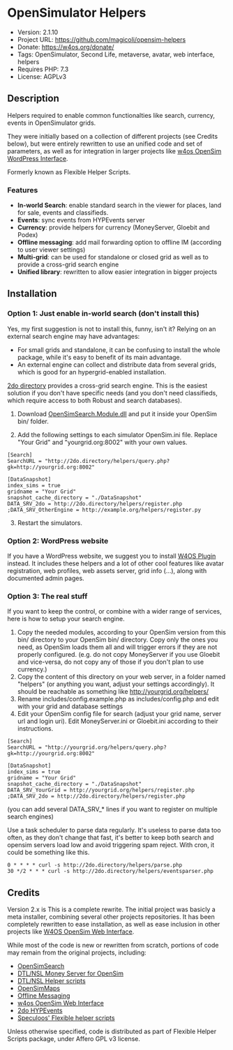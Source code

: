 # OpenSimulator Helpers

- Version: 2.1.10
- Project URL: <https://github.com/magicoli/opensim-helpers>
- Donate: <https://w4os.org/donate/>
- Tags: OpenSimulator, Second Life, metaverse, avatar, web interface, helpers
- Requires PHP: 7.3
- License: AGPLv3

## Description

Helpers required to enable common functionalties like search, currency, events in OpenSimulator grids.

They were initially based on a collection of different projects (see Credits below), but were entirely rewritten to use an unified code and set of parameters, as well as for integration in larger projects like [w4os OpenSim WordPress Interface](https://w4os.org/).

Formerly known as Flexible Helper Scripts.

### Features

- **In-world Search**: enable standard search in the viewer for places, land for sale, events and classifieds.
- **Events**: sync events from HYPEvents server
- **Currency**: provide helpers for currency (MoneyServer, Gloebit and Podex)
- **Offline messaging**: add mail forwarding option to offline IM (according to user viewer settings)
- **Multi-grid**: can be used for standalone or closed grid as well as to provide a cross-grid search engine
- **Unified library**: rewritten to allow easier integration in bigger projects

## Installation

### Option 1: Just enable in-world search (don't install this)

Yes, my first suggestion is not to install this, funny, isn't it? Relying on an external search engine may have advantages:

- For small grids and standalone, it can be confusing to install the whole package, while it's easy to benefit of its main advantage.
- An external engine can collect and distribute data from several grids, which is good for an hypergrid-enabled installation.

[2do directory](http://2do.directory/) provides a cross-grid search engine. This is the easiest solution if you don't have specific needs (and you don't need classifieds, which require access to both Robust and search databases).

1. Download [OpenSimSearch.Module.dll](https://github.com/GuduleLapointe/flexible_helper_scripts/tree/master/bin) and put it inside your OpenSim bin/ folder.

2. Add the following settings to each simulator OpenSim.ini file. Replace "Your Grid" and "yourgrid.org:8002" with your own values.

  ```
  [Search]
  SearchURL = "http://2do.directory/helpers/query.php?gk=http://yourgrid.org:8002"

  [DataSnapshot]
  index_sims = true
  gridname = "Your Grid"
  snapshot_cache_directory = "./DataSnapshot"
  DATA_SRV_2do = http://2do.directory/helpers/register.php
  ;DATA_SRV_OtherEngine = http://example.org/helpers/register.py
  ```

3. Restart the simulators.

### Option 2: WordPress website

If you have a WordPress website, we suggest you to install [W4OS Plugin](https://w4os.org/) instead. It includes these helpers and a lot of other cool features like avatar registration, web profiles, web assets server, grid info (...), along with documented admin pages.

### Option 3: The real stuff

If you want to keep the control, or combine with a wider range of services, here is how to setup your search engine.

1. Copy the needed modules, according to your OpenSim version from this bin/ directory to your OpenSim bin/ directory. Copy only the ones you need, as OpenSim loads them all and will trigger errors if they are not properly configured. (e.g. do not copy MoneyServer if you use Gloebit and vice-versa, do not copy any of those if you don't plan to use currency.)
2. Copy the content of this directory on your web server, in a folder named "helpers" (or anything you want, adjust your settings accordingly). It should be reachable as something like <http://yourgrid.org/helpers/>
3. Rename includes/config.example.php as includes/config.php and edit with your grid and database settings
4. Edit your OpenSim config file for search (adjust your grid name, server url and login uri). Edit MoneyServer.ini or Gloebit.ini according to their instructions.

```
[Search]
SearchURL = "http://yourgrid.org/helpers/query.php?gk=http://yourgrid.org:8002"

[DataSnapshot]
index_sims = true
gridname = "Your Grid"
snapshot_cache_directory = "./DataSnapshot"
DATA_SRV_YourGrid = http://yourgrid.org/helpers/register.php
;DATA_SRV_2do = http://2do.directory/helpers/register.php
```

(you can add several DATA_SRV_* lines if you want to register on multiple search engines)

Use a task scheduler to parse data regularly. It's useless to parse data too often, as they don't change that fast, it's better to keep both search and opensim servers load low and avoid triggering spam reject. With cron, it could be something like this.

```
0 * * * * curl -s http://2do.directory/helpers/parse.php
30 */2 * * * curl -s http://2do.directory/helpers/eventsparser.php
```

## Credits

Version 2.x is This is a complete rewrite. The initial project was basicly a meta installer, combining several other projects repositories. It has been completely rewritten to ease installation, as well as ease inclusion in other projects like [W4OS OpenSim Web Interface](https://w4os.org/).

While most of the code is new or rewritten from scratch, portions of code may remain from the original projects, including:

- [OpenSimSearch](https://github.com/kcozens/OpenSimSearch)
- [DTL/NSL Money Server for OpenSim](http://www.nsl.tuis.ac.jp/xoops/modules/xpwiki/?OpenSim%2FMoneyServer)
- [DTL/NSL Helper scripts](http://www.nsl.tuis.ac.jp/xoops/modules/xpwiki/?OpenSim%2FMoneyServer%2FHelper%20Script)
- [OpenSimMaps](https://github.com/hawddamor/opensimmaps)
- [Offline Messaging](http://opensimulator.org/wiki/Offline_Messaging)
- [w4os OpenSim Web Interface](https://w4os.org/)
- [2do HYPEvents](https://2do.directory)
- [Speculoos' Flexible helper scripts](https://github.com/GuduleLapointe/flexible_helper_scripts)

Unless otherwise specified, code is distributed as part of Flexible Helper Scripts package, under Affero GPL v3 license.
